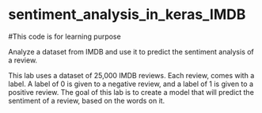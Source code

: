 # sentiment_analysis_in_keras_IMDB
#This code is for learning purpose

Analyze a dataset from IMDB and use it to predict the sentiment analysis of a review.

This lab uses a dataset of 25,000 IMDB reviews. Each review, comes with a label. 
A label of 0 is given to a negative review, and a label of 1 is given to a positive review. 
The goal of this lab is to create a model that will predict the sentiment of a review, based on the words on it. 


